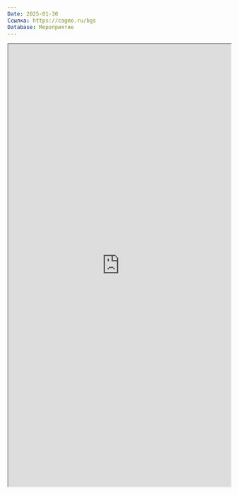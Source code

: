 ```yaml
---
Date: 2025-01-30
Ссылка: https://cagmo.ru/bgs
Database: Мероприятие
---
```



<iframe width="100%" height="1000" src="https://cagmo.ru/bgs"></iframe>